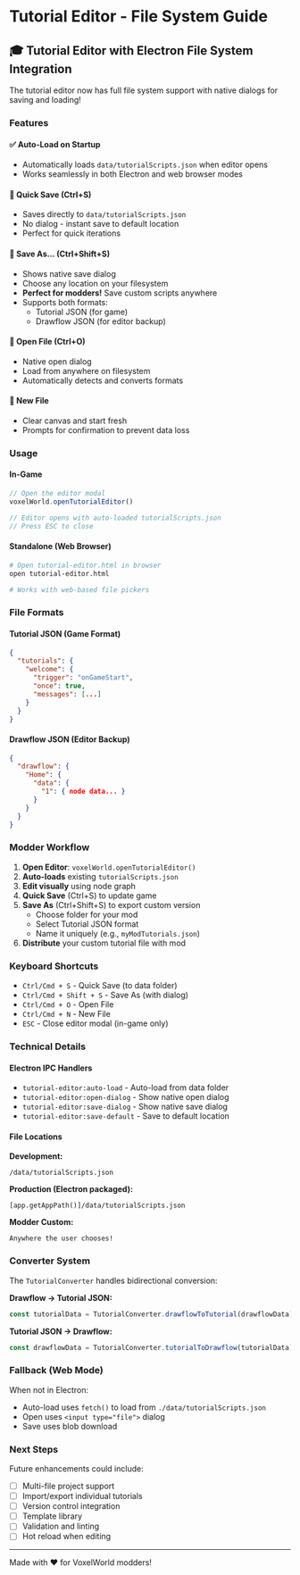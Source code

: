 # Tutorial Editor - File System Guide

## 🎓 Tutorial Editor with Electron File System Integration

The tutorial editor now has full file system support with native dialogs for saving and loading!

### Features

#### ✅ Auto-Load on Startup
- Automatically loads `data/tutorialScripts.json` when editor opens
- Works seamlessly in both Electron and web browser modes

#### 💾 Quick Save (Ctrl+S)
- Saves directly to `data/tutorialScripts.json`
- No dialog - instant save to default location
- Perfect for quick iterations

#### 💾 Save As... (Ctrl+Shift+S)
- Shows native save dialog
- Choose any location on your filesystem
- **Perfect for modders!** Save custom scripts anywhere
- Supports both formats:
  - Tutorial JSON (for game)
  - Drawflow JSON (for editor backup)

#### 📂 Open File (Ctrl+O)
- Native open dialog
- Load from anywhere on filesystem
- Automatically detects and converts formats

#### 📄 New File
- Clear canvas and start fresh
- Prompts for confirmation to prevent data loss

### Usage

#### In-Game
```javascript
// Open the editor modal
voxelWorld.openTutorialEditor()

// Editor opens with auto-loaded tutorialScripts.json
// Press ESC to close
```

#### Standalone (Web Browser)
```bash
# Open tutorial-editor.html in browser
open tutorial-editor.html

# Works with web-based file pickers
```

### File Formats

#### Tutorial JSON (Game Format)
```json
{
  "tutorials": {
    "welcome": {
      "trigger": "onGameStart",
      "once": true,
      "messages": [...]
    }
  }
}
```

#### Drawflow JSON (Editor Backup)
```json
{
  "drawflow": {
    "Home": {
      "data": {
        "1": { node data... }
      }
    }
  }
}
```

### Modder Workflow

1. **Open Editor**: `voxelWorld.openTutorialEditor()`
2. **Auto-loads** existing `tutorialScripts.json`
3. **Edit visually** using node graph
4. **Quick Save** (Ctrl+S) to update game
5. **Save As** (Ctrl+Shift+S) to export custom version
   - Choose folder for your mod
   - Select Tutorial JSON format
   - Name it uniquely (e.g., `myModTutorials.json`)
6. **Distribute** your custom tutorial file with mod

### Keyboard Shortcuts

- `Ctrl/Cmd + S` - Quick Save (to data folder)
- `Ctrl/Cmd + Shift + S` - Save As (with dialog)
- `Ctrl/Cmd + O` - Open File
- `Ctrl/Cmd + N` - New File
- `ESC` - Close editor modal (in-game only)

### Technical Details

#### Electron IPC Handlers
- `tutorial-editor:auto-load` - Auto-load from data folder
- `tutorial-editor:open-dialog` - Show native open dialog
- `tutorial-editor:save-dialog` - Show native save dialog
- `tutorial-editor:save-default` - Save to default location

#### File Locations

**Development:**
```
/data/tutorialScripts.json
```

**Production (Electron packaged):**
```
[app.getAppPath()]/data/tutorialScripts.json
```

**Modder Custom:**
```
Anywhere the user chooses!
```

### Converter System

The `TutorialConverter` handles bidirectional conversion:

**Drawflow → Tutorial JSON:**
```javascript
const tutorialData = TutorialConverter.drawflowToTutorial(drawflowData);
```

**Tutorial JSON → Drawflow:**
```javascript
const drawflowData = TutorialConverter.tutorialToDrawflow(tutorialData);
```

### Fallback (Web Mode)

When not in Electron:
- Auto-load uses `fetch()` to load from `./data/tutorialScripts.json`
- Open uses `<input type="file">` dialog
- Save uses blob download

### Next Steps

Future enhancements could include:
- [ ] Multi-file project support
- [ ] Import/export individual tutorials
- [ ] Version control integration
- [ ] Template library
- [ ] Validation and linting
- [ ] Hot reload when editing

---

Made with ❤️ for VoxelWorld modders!
